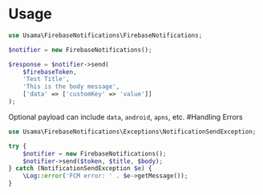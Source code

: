 # Usage

```php
use Usama\FirebaseNotifications\FirebaseNotifications;

$notifier = new FirebaseNotifications();

$response = $notifier->send(
    $firebaseToken,
    'Test Title',
    'This is the body message',
    ['data' => ['customKey' => 'value']]
);
```

Optional payload can include `data`, `android`, `apns`, etc.
#Handling Errors
```php
use Usama\FirebaseNotifications\Exceptions\NotificationSendException;

try {
    $notifier = new FirebaseNotifications();
    $notifier->send($token, $title, $body);
} catch (NotificationSendException $e) {
    \Log::error('FCM error: ' . $e->getMessage());
}
```
